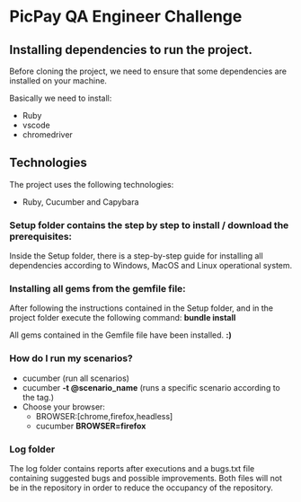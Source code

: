 # PicPay QA Engineer Challenge

## Installing dependencies to run the project.

Before cloning the project, we need to ensure that some dependencies are installed on your machine.

Basically we need to install:

* Ruby
* vscode
* chromedriver

## Technologies
The project uses the following technologies:

* Ruby, Cucumber and Capybara

### Setup folder contains the step by step to install / download the prerequisites:

Inside the Setup folder, there is a step-by-step guide for installing all dependencies according to Windows, MacOS and Linux operational system.

### Installing all gems from the gemfile file:

After following the instructions contained in the Setup folder, and in the project folder execute the following command:
  <b>bundle install</b>

All gems contained in the Gemfile file have been installed. <b>:)</b>

### How do I run my scenarios?
* cucumber (run all scenarios)
* cucumber <b>-t @scenario_name</b> (runs a specific scenario according to the tag.)
* Choose your browser: 
  - BROWSER:[chrome,firefox,headless]
  - cucumber <b>BROWSER=firefox</b>

### Log folder

The log folder contains reports after executions and a bugs.txt file containing suggested bugs and possible improvements. Both files will not be in the repository in order to reduce the occupancy of the repository.
